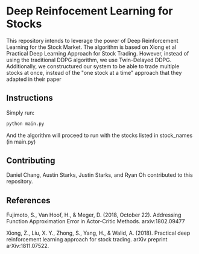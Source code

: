 # Deep Reinfocement Learning for Stocks

This repository intends to leverage the power of Deep Reinforcement Learning for the Stock Market. The algorithm is based on Xiong et al Practical Deep Learning Approach for Stock Trading. However, instead of using the traditional DDPG algorithm, we use Twin-Delayed DDPG. Additionally, we constructured our system to be able to trade multiple stocks at once, instead of the "one stock at a time" approach that they adapted in their paper

## Instructions

Simply run:

```python
python main.py
```

And the algorithm will proceed to run with the stocks listed in stock_names (in main.py)

## Contributing

Daniel Chang, Austin Starks, Justin Starks, and Ryan Oh contributed to this repository.

## References

Fujimoto, S., Van Hoof, H., & Meger, D. (2018, October 22). Addressing Function Approximation Error in Actor-Critic Methods. arxiv:1802.09477

Xiong, Z., Liu, X. Y., Zhong, S., Yang, H., & Walid, A. (2018). Practical deep reinforcement
learning approach for stock trading. arXiv preprint arXiv:1811.07522.
